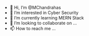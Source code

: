 - 👋 Hi, I’m @MChandrahas
- 👀 I’m interested in Cyber Security
- 🌱 I’m currently learning MERN Stack
- 💞️ I’m looking to collaborate on ...
- 📫 How to reach me ...

<!---
MChandrahas/MChandrahas is a ✨ special ✨ repository because its `README.md` (this file) appears on your GitHub profile.
You can click the Preview link to take a look at your changes.
--->
